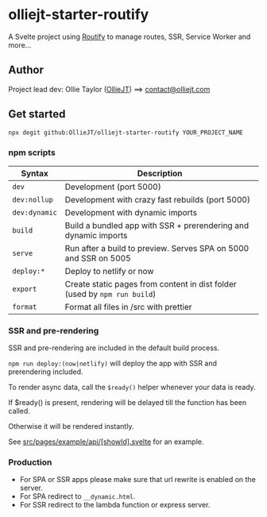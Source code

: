 # olliejt-starter-routify

A Svelte project using [Routify](https://github.com/sveltech/routify) to manage routes, SSR, Service Worker and more...

## Author

Project lead dev: Ollie Taylor ([OllieJT](https://github.com/OllieJT)) ==> [contact@olliejt.com](mailto:contact@olliejt.com)

## Get started

```zsh
npx degit github:OllieJT/olliejt-starter-routify YOUR_PROJECT_NAME
```

### npm scripts

| Syntax        | Description                                                               |
| ------------- | ------------------------------------------------------------------------- |
| `dev`         | Development (port 5000)                                                   |
| `dev:nollup`  | Development with crazy fast rebuilds (port 5000)                          |
| `dev:dynamic` | Development with dynamic imports                                          |
| `build`       | Build a bundled app with SSR + prerendering and dynamic imports           |
| `serve`       | Run after a build to preview. Serves SPA on 5000 and SSR on 5005          |
| `deploy:*`    | Deploy to netlify or now                                                  |
| `export`      | Create static pages from content in dist folder (used by `npm run build`) |
| `format`      | Format all files in /src with prettier                                    |

### SSR and pre-rendering

SSR and pre-rendering are included in the default build process.

`npm run deploy:(now|netlify)` will deploy the app with SSR and prerendering included.

To render async data, call the `$ready()` helper whenever your data is ready.

If \$ready() is present, rendering will be delayed till the function has been called.

Otherwise it will be rendered instantly.

See [src/pages/example/api/[showId].svelte](https://github.com/sveltech/routify-starter/blob/master/src/pages/example/api/%5BshowId%5D.svelte) for an example.

### Production

-   For SPA or SSR apps please make sure that url rewrite is enabled on the server.
-   For SPA redirect to `__dynamic.html`.
-   For SSR redirect to the lambda function or express server.

